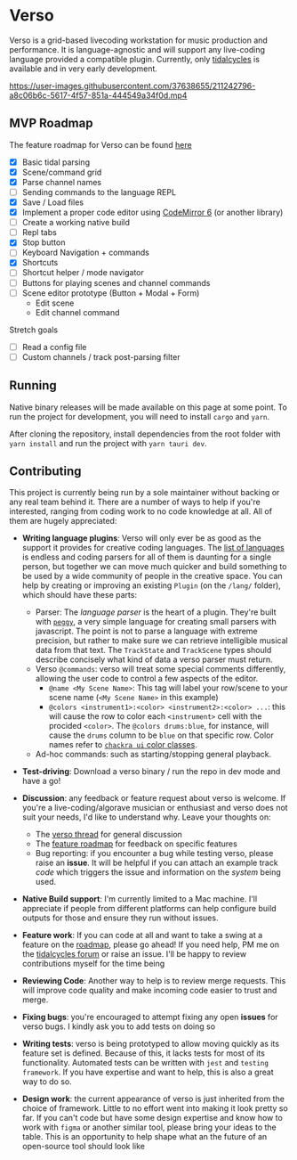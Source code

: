 # Verso

Verso is a grid-based livecoding workstation for music production and performance. It is language-agnostic and will support any live-coding language provided a compatible plugin. Currently, only [tidalcycles](https://tidalcycles.org/) is available and in very early development.

https://user-images.githubusercontent.com/37638655/211242796-a8c06b6c-5617-4f57-851a-444549a34f0d.mp4

## MVP Roadmap

The feature roadmap for Verso can be found [here]()

- [x] Basic tidal parsing
- [x] Scene/command grid
- [x] Parse channel names
- [ ] Sending commands to the language REPL
- [x] Save / Load files
- [x] Implement a proper code editor using [CodeMirror 6](https://codemirror.net/6/) (or another library)
- [ ] Create a working native build
- [ ] Repl tabs
- [x] Stop button
- [ ] Keyboard Navigation + commands
- [x] Shortcuts
- [ ] Shortcut helper / mode navigator
- [ ] Buttons for playing scenes and channel commands
- [ ] Scene editor prototype (Button + Modal + Form)
  - Edit scene
  - Edit channel command

Stretch goals

- [ ] Read a config file
- [ ] Custom channels / track post-parsing filter

## Running

Native binary releases will be made available on this page at some point. To run the project for development, you will need to install `cargo` and `yarn`.

After cloning the repository, install dependencies from the root folder with `yarn install` and run the project with `yarn tauri dev`.

## Contributing

This project is currently being run by a sole maintainer without backing or any real team behind it. There are a number of ways to help if you're interested, ranging from coding work to no code knowledge at all. All of them are hugely appreciated:

- **Writing language plugins**: Verso will only ever be as good as the support it provides for creative coding languages. The [list of languages]() is endless and coding parsers for all of them is daunting for a single person, but together we can move much quicker and build something to be used by a wide community of people in the creative space. You can help by creating or improving an existing `Plugin` (on the `/lang/` folder), which should have these parts:

  - Parser: The _language parser_ is the heart of a plugin. They're built with [`peggy`](), a very simple language for creating small parsers with javascript. The point is not to parse a language with extreme precision, but rather to make sure we can retrieve intelligible musical data from that text. The `TrackState` and `TrackScene` types should describe concisely what kind of data a verso parser must return.
  - Verso `@commands`: verso will treat some special comments differently, allowing the user code to control a few aspects of the editor.
    - `@name <My Scene Name>`: This tag will label your row/scene to your scene name (`<My Scene Name>` in this example)
    - `@colors <instrument1>:<color> <instrument2>:<color> ...`: this will cause the row to color each `<instrument>` cell with the procided `<color>`. The `@colors drums:blue`, for instance, will cause the `drums` column to be `blue` on that specific row. Color names refer to [`chackra ui` color classes]().
  - Ad-hoc commands: such as starting/stopping general playback.

- **Test-driving**: Download a verso binary / run the repo in dev mode and have a go!
- **Discussion**: any feedback or feature request about verso is welcome. If you're a live-coding/algorave musician or enthusiast and verso does not suit your needs, I'd like to understand why. Leave your thoughts on:

  - The [verso thread]() for general discussion
  - The [feature roadmap]() for feedback on specific features
  - Bug reporting: if you encounter a bug while testing verso, please raise an **issue**. It will be helpful if you can attach an example track _code_ which triggers the issue and information on the _system_ being used.

- **Native Build support**: I'm currently limited to a Mac machine. I'll appreciate if people from different platforms can help configure build outputs for those and ensure they run without issues.
- **Feature work**: If you can code at all and want to take a swing at a feature on the [roadmap](), please go ahead! If you need help, PM me on the [tidalcycles forum]() or raise an issue. I'll be happy to review contributions myself for the time being
- **Reviewing Code**: Another way to help is to review merge requests. This will improve code quality and make incoming code easier to trust and merge.
- **Fixing bugs**: you're encouraged to attempt fixing any open **issues** for verso bugs. I kindly ask you to add tests on doing so
- **Writing tests**: verso is being prototyped to allow moving quickly as its feature set is defined. Because of this, it lacks tests for most of its functionality. Automated tests can be written with `jest` and `testing framework`. If you have expertise and want to help, this is also a great way to do so.
- **Design work**: the current appearance of verso is just inherited from the choice of framework. Little to no effort went into making it look pretty so far. If you can't code but have some design expertise and know how to work with `figma` or another similar tool, please bring your ideas to the table. This is an opportunity to help shape what an the future of an open-source tool should look like
